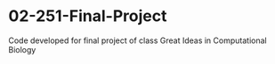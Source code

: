 # 02-251-Final-Project
Code developed for final project of class Great Ideas in Computational Biology
